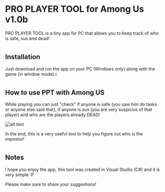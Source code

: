 # PRO PLAYER TOOL for Among Us v1.0b

PRO PLAYER TOOL is a tiny app for PC that allows you to keep track of who is safe, sus and dead!

#
## Installation

Just download and run the app on your PC (Windows only) along with the game (in window mode).r.

#
## How to use PPT with Among US

While playing you can just "check" if anyone is safe (you saw him do tasks or anyone else said that), if anyone is sus (you are very suspicius of that player) and who are the players already DEAD!

![alt text](https://ibb.co/mtNtrTt)

In the end, this is a very useful tool to help you figure out who is the impostor!

#
## Notes

I hope you enjoy the app, this tool was created in Visual Studio (C#) and it is very simple :P

Please make sure to share your suggestions!
